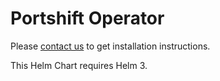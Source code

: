 # Portshift Operator

Please [contact us](https://www.portshift.io/contact-us/) to get installation instructions.

This Helm Chart requires Helm 3.

